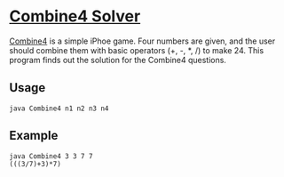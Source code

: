 [Combine4 Solver](https://github.com/imhyo/Combine4)
==============================
[Combine4](http://combine4.com) is a simple iPhoe game.
Four numbers are given, and the user should combine them with basic operators (+, -, *, /) to make 24.
This program finds out the solution for the Combine4 questions.

Usage
-----------------
```
java Combine4 n1 n2 n3 n4
```

Example
-------
```
java Combine4 3 3 7 7
(((3/7)+3)*7)
```
